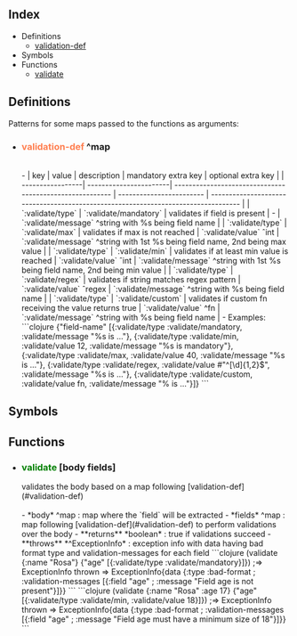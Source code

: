## Index
- Definitions
  - [validation-def](#validation-def)
- Symbols
- Functions
  - [validate](#validate)

## Definitions
Patterns for some maps passed to the functions as arguments:
- <h3><a id='validation-def'></a><span style="color:coral">validation-def</span> ^map</h3><br>
    - | key              | value                  | description                                              | mandatory extra key      | optional extra key                                                                 |
      | -----------------| -----------------------| -------------------------------------------------------- | ------------------------ | ---------------------------------------------------------------------------------- |
      | `:validate/type` | `:validate/mandatory`  | validates if field is present                            | -                        | `:validate/message` ^string with %s being field name                               |
      | `:validate/type` | `:validate/max`        | validates if max is not reached                          | `:validate/value` ˆint   | `:validate/message` ^string with 1st %s being field name, 2nd being max value      |
      | `:validate/type` | `:validate/min`        | validates if at least min value is reached               | `:validate/value` ˆint   | `:validate/message` ^string with 1st %s being field name, 2nd being min value      |
      | `:validate/type` | `:validate/regex`      | validates if string matches regex pattern                | `:validate/value` ˆregex | `:validate/message` ^string with %s being field name                               |
      | `:validate/type` | `:validate/custom`     | validates if custom fn receiving the value returns true  | `:validate/value` ^fn    | `:validate/message` ^string with %s being field name                               |
    - Examples:
    ```clojure
      {"field-name"
        [{:validate/type :validate/mandatory, :validate/message "%s is ..."},
         {:validate/type :validate/min, :validate/value 12, :validate/message "%s is mandatory"},
         {:validate/type :validate/max, :validate/value 40, :validate/message "%s is ..."},
         {:validate/type :validate/regex, :validate/value #"^[\d]{1,2}$", :validate/message "%s is ..."},
         {:validate/type :validate/custom, :validate/value fn, :validate/message "% is ..."}]}
    ```


## Symbols


## Functions

- <h3><a id='validate'></a><span style="color:green">validate</span> [body fields]<br></h3>
  validates the body based on a map following [validation-def](#validation-def)<br>
  <br>
    - *body* ^map : map where the `field` will be extracted
    - *fields* ^map : map following [validation-def](#validation-def) to perform validations over the body
    - **returns** *boolean* : true if validations succeed
    - **throws** *^ExceptionInfo* : exception info with data having bad format type and validation-messages for each field
  ```clojure
   (validate 
        {:name "Rosa"} 
        {"age" [{:validate/type :validate/mandatory}]})
   ;=> ExceptionInfo thrown => ExceptionInfo{data {:type :bad-format
   ;                                               :validation-messages [{:field "age"
   ;                                                                      :message "Field age is not present"}]}}
  ```
  ```clojure
   (validate 
        {:name "Rosa" :age 17}
        {"age" [{:validate/type :validate/min, :validate/value 18}]})
   ;=> ExceptionInfo thrown => ExceptionInfo{data {:type :bad-format
   ;                                               :validation-messages [{:field "age"
   ;                                                                      :message "Field age must have a minimum size of 18"}]}}
  ```
